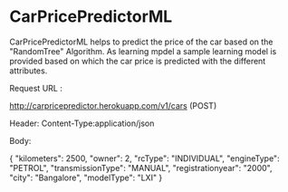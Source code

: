 # CarPricePredictorML

CarPricePredictorML helps to predict the price of the car based on the "RandomTree" Algorithm. As learning mpdel a sample learning model is provided based on which the car price is predicted with the different attributes.

Request URL :

http://carpricepredictor.herokuapp.com/v1/cars (POST)

Header:
Content-Type:application/json

Body:

{
    "kilometers": 2500,
    "owner": 2,
    "rcType": "INDIVIDUAL",
    "engineType": "PETROL",
    "transmissionType": "MANUAL",
    "registrationyear": "2000",
    "city": "Bangalore",
    "modelType": "LXI"
}
